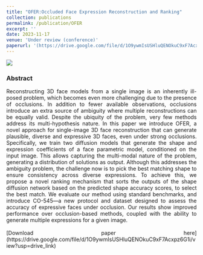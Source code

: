 ```yaml
---
title: "OFER:Occluded Face Expression Reconstruction and Ranking"
collection: publications
permalink: /publication/OFER
excerpt: ''
date: 2023-11-17
venue: 'Under review (conference)'
paperurl: '(https://drive.google.com/file/d/1O9ywmIsUSHluQENOkuC9xF7Acxpz6G1i/view?usp=drive_link)'
---
```

<img src = '/files/ofer_teaser.png'>
<div style="text-align: justify">
<h3>Abstract</h3>
Reconstructing 3D face models from a single image is an inherently ill-posed problem, which becomes even more challenging due to the presence of occlusions. In addition to fewer available observations, occlusions introduce an extra source of ambiguity where multiple reconstructions can be equally valid. Despite the ubiquity of the problem, very few methods address its multi-hypothesis nature. In this paper we introduce OFER, a novel approach for single-image 3D face reconstruction that can generate plausible, diverse and expressive 3D faces, even under strong occlusions. Specifically, we train two diffusion models that generate the shape and expression coefficients of a face parametric model, conditioned on the input image. This allows capturing the multi-modal nature of the problem, generating a distribution of solutions as output. Although this addresses the ambiguity problem, the challenge now is to pick the best matching shape to ensure consistency across diverse expressions. To achieve this, we propose a novel ranking mechanism that sorts the outputs of the shape diffusion network based on the predicted shape accuracy scores, to select the best match. We evaluate our method using standard benchmarks, and introduce CO-545—a new protocol and dataset designed to assess the accuracy of expressive faces under occlusion. Our results show improved performance over occlusion-based methods, coupled with the ability to generate multiple expressions for a given image.
<br><br>
[Download paper here](https://drive.google.com/file/d/1O9ywmIsUSHluQENOkuC9xF7Acxpz6G1i/view?usp=drive_link)
</div>
